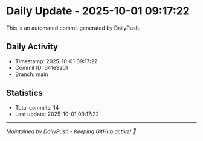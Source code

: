 # Daily Update - 2025-10-01 09:17:22

This is an automated commit generated by DailyPush.

## Daily Activity
- Timestamp: 2025-10-01 09:17:22
- Commit ID: 641e9a01
- Branch: main

## Statistics
- Total commits: 14
- Last update: 2025-10-01 09:17:22

---
*Maintained by DailyPush - Keeping GitHub active! 🚀*
